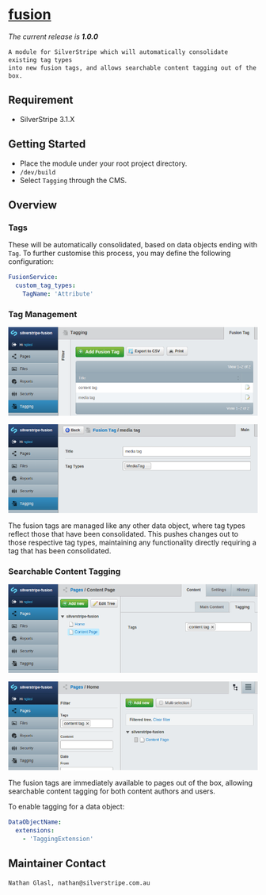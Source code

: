 # [fusion](https://packagist.org/packages/nglasl/silverstripe-fusion)

_The current release is **1.0.0**_

	A module for SilverStripe which will automatically consolidate existing tag types
	into new fusion tags, and allows searchable content tagging out of the box.

## Requirement

* SilverStripe 3.1.X

## Getting Started

* Place the module under your root project directory.
* `/dev/build`
* Select `Tagging` through the CMS.

## Overview

### Tags

These will be automatically consolidated, based on data objects ending with `Tag`. To further customise this process, you may define the following configuration:

```yaml
FusionService:
  custom_tag_types:
    TagName: 'Attribute'
```

### Tag Management

![management](images/fusion-management.png)

![tag](images/fusion-tag.png)

The fusion tags are managed like any other data object, where tag types reflect those that have been consolidated. This pushes changes out to those respective tag types, maintaining any functionality directly requiring a tag that has been consolidated.

### Searchable Content Tagging

![tagging](images/fusion-tagging.png)

![filtering](images/fusion-filtering.png)

The fusion tags are immediately available to pages out of the box, allowing searchable content tagging for both content authors and users.

To enable tagging for a data object:

```yaml
DataObjectName:
  extensions:
    - 'TaggingExtension'
```

## Maintainer Contact

	Nathan Glasl, nathan@silverstripe.com.au
